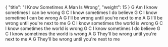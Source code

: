 {
  "title": "I Know Sometimes A Man Is Wrong",
  "weight": 15
}
  G                       Am
I know sometimes I can be wrong
  G                       C
I know sometimes I do believe
  G                      C
I know sometime I can be wrong
        A                          G
I'll be wrong until you're next to me
        A                          G
I'll be wrong until you're next to me
  G                           C
I know sometimes the world is wrong
  G                           C
I know sometimes the world is wrong
  G                        C
I know sometimes I do believe
  G                           C
I know sometimes the world is wrong
        A                          G
They'll be wrong until you're next to me
        A                          G
They'll be wrong until you're next to me
